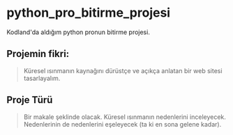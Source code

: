 # python_pro_bitirme_projesi
Kodland'da aldığım python pronun bitirme projesi.

## Projemin fikri:
> Küresel ısınmanın kaynağını dürüstçe ve açıkça anlatan bir web sitesi tasarlayalım.

## Proje Türü
> Bir makale şeklinde olacak.
> Küresel ısınmanın nedenlerini inceleyecek.
> Nedenlerinin de nedenlerini eşeleyecek (ta ki en sona gelene kadar).
